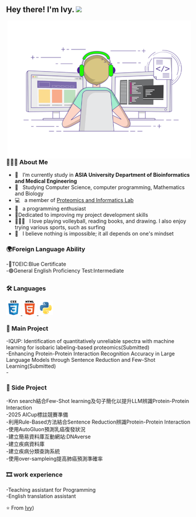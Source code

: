 <h2> Hey there! I'm Ivy. <img src="https://github.com/souvikguria98/souvikguria98/blob/master/Hi.gif" width="25"></h2>
<img align="right" alt="GIF" src="https://raw.githubusercontent.com/devSouvik/devSouvik/master/gif3.gif" width="500"/>

<h3> 👩🏻‍💻 About Me </h3>

- 🔭 &nbsp; I’m currently study in **ASIA University Department of Bioinformatics and Medical Engineering** 
- 📖 &nbsp; Studying Computer Science, computer programming, Mathematics and Biology
- 💻 &nbsp; a member of [Proteomics and Informatics Lab](https://ctchen.weebly.com/)
- 🌱 &nbsp; a programming enthusiast
- 🌷Dedicated to improving my project development skills
- 🤾🏻‍♀️ &nbsp; I love playing volleyball, reading books, and drawing. I also enjoy trying various sports, such as surfing
- 💫 &nbsp; I believe nothing is impossible; it all depends on one's mindset

<h3>🌍Foreign Language Ability</h3>
-🔵TOEIC:Blue Certificate<br>
-🟢General English Proficiency Test:Intermediate

<h3>🛠 Languages</h3>
  <p > 
    <a href="https://www.w3schools.com/css/" target="_blank"> 
      <img src="https://raw.githubusercontent.com/devicons/devicon/master/icons/css3/css3-original-wordmark.svg" alt="css3" width="40" height="40"/> </a>
    <a href="https://www.w3.org/html/" target="_blank"> 
      <img src="https://raw.githubusercontent.com/devicons/devicon/master/icons/html5/html5-original-wordmark.svg" alt="html5" width="40" height="40"/> </a>
    <a href="https://www.python.org" target="_blank"> 
      <img src="https://raw.githubusercontent.com/devicons/devicon/master/icons/python/python-original.svg" alt="python" width="40" height="40"/> </a>    
  </p>

<h3>🚩 Main Project</h3>
-IQUP: Identification of quantitatively unreliable spectra with machine learning for isobaric labeling-based proteomics(Submitted)<br>
-Enhancing Protein-Protein Interaction Recognition Accuracy in Large Language Models through Sentence Reduction and Few-Shot Learning(Submitted)<br>
-

<h3>🧭 Side Project</h3>
-Knn search結合Few-Shot learning及句子簡化以提升LLM辨識Protein-Protein Interaction<br>
-2025 AICup標註競賽準備<br>
-利用Rule-Based方法結合Sentence Reduction辨識Protein-Protein Interaction<br>
-使用AutoGluon預測乳癌復發狀況<br>
-建立簡易資料庫互動網站:DNAverse<br>
-建立疾病資料庫<br>
-建立疾病分類查詢系統<br>
-使⽤over-sampleing提⾼肺癌預測準確率<br>

<h3>🎞️ work experience</h3>
-Teaching assistant for Programming<br>
-English translation assistant<br>


⭐️ From [Ivy](https://github.com/IvyChouCandy))
